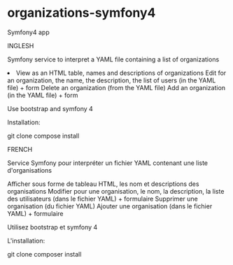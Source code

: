 # organizations-symfony4
Symfony4 app 

INGLESH 

Symfony service to interpret a YAML file containing a list of organizations

<li> View as an HTML table, names and descriptions of organizations
Edit for an organization, the name, the description, the list of users (in the YAML file) + form
Delete an organization (from the YAML file)
Add an organization (in the YAML file) + form

Use bootstrap and symfony 4

Installation:

git clone
compose install


FRENCH

Service Symfony pour interpréter un fichier YAML contenant une liste d'organisations

Afficher sous forme de tableau HTML, les nom et descriptions des organisations
Modifier pour une organisation, le nom, la description, la liste des utilisateurs (dans le fichier YAML) + formulaire
Supprimer une organisation (du fichier YAML)
Ajouter une organisation (dans le fichier YAML) + formulaire

Utilisez bootstrap et symfony 4

L'installation:

git clone
composer install
